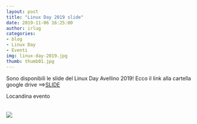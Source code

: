 ```yaml
---
layout: post
title: "Linux Day 2019 slide"
date: 2019-11-06 16:25:00
author: irlug
categories:
- blog
- Linux Day
- Eventi
img: linux-day-2019.jpg
thumb: thumb01.jpg
---
```


Sono disponibili le slide del Linux Day Avellino 2019!
Ecco il link alla cartella google drive ==><a href="https://drive.google.com/drive/folders/1iwENkWrzKgCj-8BkTRC3cBa4IkL8H82L">SLIDE</a>

<p>Locandina evento</p>

<img src='../../img/events/LD19.png' class="img-responsive"  style="margin-top: 20px; margin-bottom: 20px;"/>
